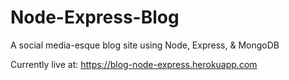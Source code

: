 # Node-Express-Blog
A social media-esque blog site using Node, Express, &amp; MongoDB

Currently live at: https://blog-node-express.herokuapp.com
